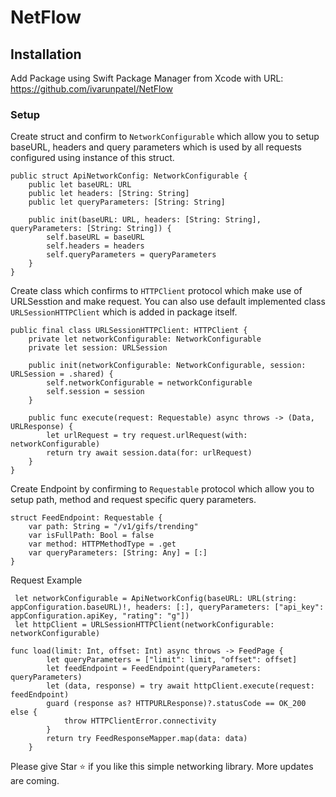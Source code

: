 # NetFlow

## Installation 

Add Package using Swift Package Manager from Xcode with URL: https://github.com/ivarunpatel/NetFlow

### Setup 

Create struct and confirm to `NetworkConfigurable` which allow you to setup baseURL, headers and query parameters which is used by all requests configured using instance of this struct. 

```
public struct ApiNetworkConfig: NetworkConfigurable {
    public let baseURL: URL
    public let headers: [String: String]
    public let queryParameters: [String: String]
    
    public init(baseURL: URL, headers: [String: String], queryParameters: [String: String]) {
        self.baseURL = baseURL
        self.headers = headers
        self.queryParameters = queryParameters
    }
}
```

Create class which confirms to `HTTPClient` protocol which make use of URLSesstion and make request. You can also use default implemented class `URLSessionHTTPClient` which is added in package itself. 

```
public final class URLSessionHTTPClient: HTTPClient {
    private let networkConfigurable: NetworkConfigurable
    private let session: URLSession
    
    public init(networkConfigurable: NetworkConfigurable, session: URLSession = .shared) {
        self.networkConfigurable = networkConfigurable
        self.session = session
    }
    
    public func execute(request: Requestable) async throws -> (Data, URLResponse) {
        let urlRequest = try request.urlRequest(with: networkConfigurable)
        return try await session.data(for: urlRequest)
    }
}
```

Create Endpoint by confirming to `Requestable` protocol which allow you to setup path, method and request specific query parameters. 

```
struct FeedEndpoint: Requestable {
    var path: String = "/v1/gifs/trending"
    var isFullPath: Bool = false
    var method: HTTPMethodType = .get
    var queryParameters: [String: Any] = [:]
}
```

Request Example

```
 let networkConfigurable = ApiNetworkConfig(baseURL: URL(string: appConfiguration.baseURL)!, headers: [:], queryParameters: ["api_key": appConfiguration.apiKey, "rating": "g"])
 let httpClient = URLSessionHTTPClient(networkConfigurable: networkConfigurable)
 
func load(limit: Int, offset: Int) async throws -> FeedPage {
        let queryParameters = ["limit": limit, "offset": offset]
        let feedEndpoint = FeedEndpoint(queryParameters: queryParameters)
        let (data, response) = try await httpClient.execute(request: feedEndpoint)
        guard (response as? HTTPURLResponse)?.statusCode == OK_200 else {
            throw HTTPClientError.connectivity
        }
        return try FeedResponseMapper.map(data: data)
    }
```    

Please give Star ⭐️ if you like this simple networking library. More updates are coming. 

